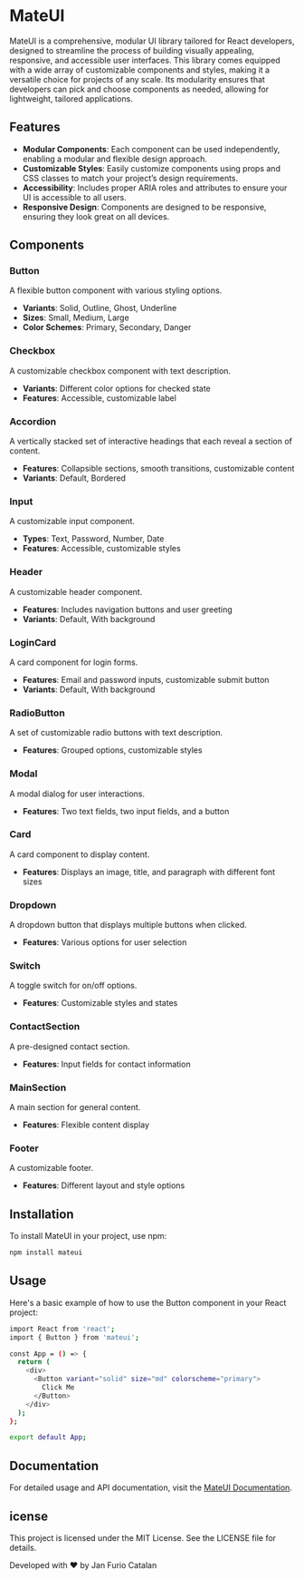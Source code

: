 # MateUI

MateUI is a comprehensive, modular UI library tailored for React developers, designed to streamline the process of building visually appealing, responsive, and accessible user interfaces. This library comes equipped with a wide array of customizable components and styles, making it a versatile choice for projects of any scale. Its modularity ensures that developers can pick and choose components as needed, allowing for lightweight, tailored applications.

## Features

- **Modular Components**: Each component can be used independently, enabling a modular and flexible design approach.
- **Customizable Styles**: Easily customize components using props and CSS classes to match your project’s design requirements.
- **Accessibility**: Includes proper ARIA roles and attributes to ensure your UI is accessible to all users.
- **Responsive Design**: Components are designed to be responsive, ensuring they look great on all devices.

## Components

### Button
A flexible button component with various styling options.
- **Variants**: Solid, Outline, Ghost, Underline
- **Sizes**: Small, Medium, Large
- **Color Schemes**: Primary, Secondary, Danger

### Checkbox
A customizable checkbox component with text description.
- **Variants**: Different color options for checked state
- **Features**: Accessible, customizable label

### Accordion
A vertically stacked set of interactive headings that each reveal a section of content.
- **Features**: Collapsible sections, smooth transitions, customizable content
- **Variants**: Default, Bordered

### Input
A customizable input component.
- **Types**: Text, Password, Number, Date
- **Features**: Accessible, customizable styles

### Header
A customizable header component.
- **Features**: Includes navigation buttons and user greeting
- **Variants**: Default, With background

### LoginCard
A card component for login forms.
- **Features**: Email and password inputs, customizable submit button
- **Variants**: Default, With background

### RadioButton
A set of customizable radio buttons with text description.
- **Features**: Grouped options, customizable styles

### Modal
A modal dialog for user interactions.
- **Features**: Two text fields, two input fields, and a button

### Card
A card component to display content.
- **Features**: Displays an image, title, and paragraph with different font sizes

### Dropdown
A dropdown button that displays multiple buttons when clicked.
- **Features**: Various options for user selection

### Switch
A toggle switch for on/off options.
- **Features**: Customizable styles and states

### ContactSection
A pre-designed contact section.
- **Features**: Input fields for contact information

### MainSection
A main section for general content.
- **Features**: Flexible content display

### Footer
A customizable footer.
- **Features**: Different layout and style options

## Installation

To install MateUI in your project, use npm:

```bash
npm install mateui
```
## Usage
Here's a basic example of how to use the Button component in your React project:

```bash
import React from 'react';
import { Button } from 'mateui';

const App = () => {
  return (
    <div>
      <Button variant="solid" size="md" colorscheme="primary">
        Click Me
      </Button>
    </div>
  );
};

export default App;
```

## Documentation
For detailed usage and API documentation, visit the [MateUI Documentation](https://www.matesuite.com/mateui).

## icense
This project is licensed under the MIT License. See the LICENSE file for details.

Developed with ❤️ by Jan Furio Catalan
